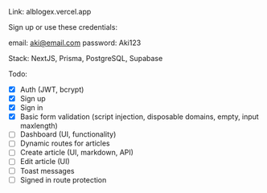 Link: alblogex.vercel.app

Sign up or use these credentials:

email: aki@email.com
password: Aki123

Stack: NextJS, Prisma, PostgreSQL, Supabase

Todo:

- [x] Auth (JWT, bcrypt)
- [x] Sign up
- [x] Sign in
- [x] Basic form validation (script injection, disposable domains, empty, input maxlength)
- [ ] Dashboard (UI, functionality)
- [ ] Dynamic routes for articles
- [ ] Create article (UI, markdown, API)
- [ ] Edit article (UI)
- [ ] Toast messages
- [ ] Signed in route protection
